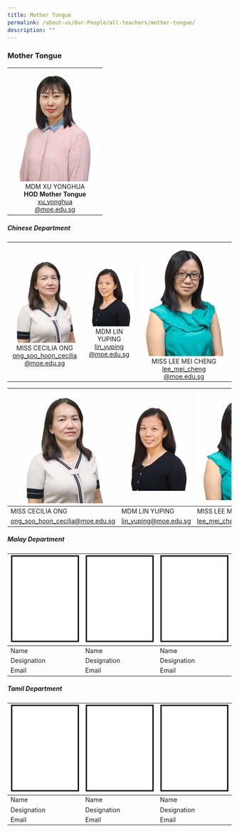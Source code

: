 ```yaml
---
title: Mother Tongue
permalink: /about-us/Our-People/all-teachers/mother-tongue/
description: ""
---
```

### **Mother Tongue**

 <table>
	<tbody>
		<tr>
			<td style="width: 200px;">
				<div style="text-align: center;">
					<img src="/images/About Us/Our People/MDM XU YONGHUA-200px.jpeg" style="width:200px">
					MDM XU YONGHUA<br>
					<b>HOD Mother Tongue</b><br>
					<a href="mailto:xu_yonghua@moe.edu.sg" target="">xu_yonghua<br>@moe.edu.sg</a>
				</div>
			</td>
		</tr>
		</tbody>
	</table>

##### Chinese Department

<table>
	<tbody>
		<tr>
			<td style="width: 200px;">
				<div style="text-align: center;">
					<img src="/images/About Us/Our People/MISS CECILIA ONG-200px.jpeg" style="width:200px">
					MISS CECILIA ONG<br>
					<a href="mailto:ong_soo_hoon_cecilia@moe.edu.sg" target="">ong_soo_hoon_cecilia<br>@moe.edu.sg</a>
				</div>
			</td>
			<td style="width: 200px;">
				<div style="text-align: center;">
					<img src="/images/About Us/Our People/MDM LIN YUPING-200px.jpeg" style="width:200px">
					MDM LIN YUPING<br>
					<a href="mailto:lin_yuping@moe.edu.sg" target="">lin_yuping<br>@moe.edu.sg</a>
				</div>
			</td>
			<td style="width: 200px;">
				<div style="text-align: center; width: 200px;">
					<img src="/images/About Us/Our People/MISS LEE MEI CHENG-200px.jpeg" style="width:200px">
					MISS LEE MEI CHENG<br>
					<a href="mailto:lee_mei_cheng@moe.edu.sg" target="">lee_mei_cheng<br>@moe.edu.sg</a>
				</div>
			</td>
		</tr>
	</tbody>
</table>

| ![Miss Cecilia Ong](/images/About%20Us/Our%20People/MISS%20CECILIA%20ONG-200px.jpeg)  | ![MDM LIN YUPING](/images/About%20Us/Our%20People/MDM%20LIN%20YUPING-200px.jpeg)  | ![MISS LEE MEI CHENG](/images/About%20Us/Our%20People/MISS%20LEE%20MEI%20CHENG-200px.jpeg)  |
| -------- | -------- | -------- |
| MISS CECILIA ONG | MDM LIN YUPING | MISS LEE MEI CHENG |
| ong_soo_hoon_cecilia@moe.edu.sg | lin_yuping@moe.edu.sg | lee_mei_cheng@moe.edu.sg  |


##### Malay Department

| ![Pic 1](/images/About%20Us/Our%20People/Blank_200.gif)  | ![Pic 2](/images/About%20Us/Our%20People/Blank_200.gif)  | ![Pic 3](/images/About%20Us/Our%20People/Blank_200.gif)  |
| -------- | -------- | -------- |
| Name | Name |Name |
| Designation | Designation |Designation |
| Email | Email | Email |

##### Tamil Department

| ![Pic 1](/images/About%20Us/Our%20People/Blank_200.gif)  | ![Pic 2](/images/About%20Us/Our%20People/Blank_200.gif)  | ![Pic 3](/images/About%20Us/Our%20People/Blank_200.gif)  |
| -------- | -------- | -------- |
| Name | Name |Name |
| Designation | Designation |Designation |
| Email | Email | Email |